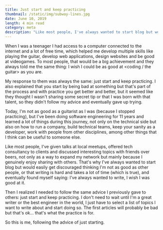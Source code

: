 ```yaml
---
title: Just start and keep practicing
thumbnail: /static/img/subway-lines.jpg
date: June 10, 2019
length: 4 min read
category: meta
description: "Like most people, I've always wanted to start blog but would easily get discouraged thinking I'm not as good as other people, or that writing is hard (which is true), and eventually found myself saying: I've always wanted to write, I wish I was good at it."
---
```

When I was a teenager I had access to a computer connected to the internet and a lot of free time, which helped me develop multiple skills like playing the guitar, develop web applications, design websites and be good at videogames. To most people, that would be a big achievement and they always told me the same thing: I wish I could be as good at <coding / the guitar> as you are.

My response to them was always the same: just start and keep practicing. I also explained that you start by being bad at something but that's part of the process and with practice you get better and better, but it seemed like they thought I wasn't sharing some secret tip or that I was born with that talent, so they didn't follow my advice and eventually gave up trying.

Today, I'm not as good as a guitarist as I was (because I stopped practicing), but I've been doing software engineering for 11 years and learned a lot of things during this journey, not only on the technical side but also on how to run a company, build technical teams, keep your sanity as a developer, work with people from other disciplines, among other things that I think can be useful to someone else.

Like most people, I've given talks at local meetups, offered tech consultancy to clients and discussed interesting topics with friends over beers, not only as a way to expand my network but mainly because I genuinely enjoy sharing with others. That's why I've always wanted to start blog but would easily get discouraged thinking I'm not as good as other people, or that writing is hard and takes a lot of time (which is true), and eventually found myself saying: I've always wanted to write, I wish I was good at it.

Then I realized I needed to follow the same advice I previously gave to others: just start and keep practicing. I don't need to wait until I'm a great writer or the best engineer in the world, I just have to select a list of topics I want to write about and start doing so. The first articles will probably be bad but that's ok... that's what the practice is for.

So this is me, following the advice of just starting.
